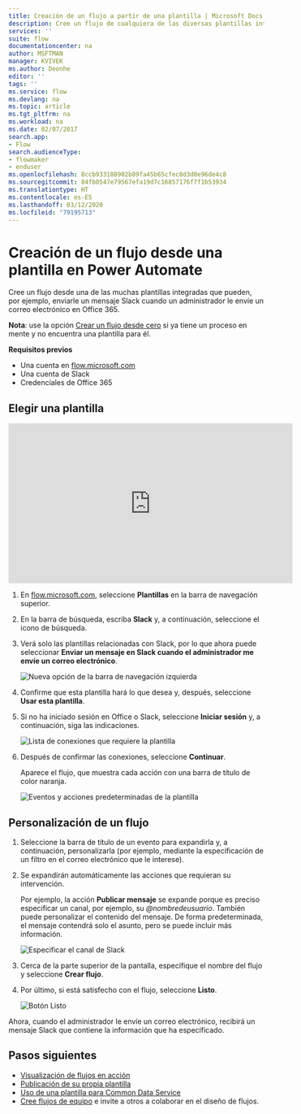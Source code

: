 ```yaml
---
title: Creación de un flujo a partir de una plantilla | Microsoft Docs
description: Cree un flujo de cualquiera de las diversas plantillas integradas.
services: ''
suite: flow
documentationcenter: na
author: MSFTMAN
manager: KVIVEK
ms.author: Deonhe
editor: ''
tags: ''
ms.service: flow
ms.devlang: na
ms.topic: article
ms.tgt_pltfrm: na
ms.workload: na
ms.date: 02/07/2017
search.app:
- Flow
search.audienceType:
- flowmaker
- enduser
ms.openlocfilehash: 8ccb933188902b89fa45b65cfec0d3d0e96de4c8
ms.sourcegitcommit: 84fb0547e79567efa19d7c16857176f7f1b53934
ms.translationtype: HT
ms.contentlocale: es-ES
ms.lasthandoff: 03/12/2020
ms.locfileid: "79195713"
---
```

# <a name="create-a-flow-from-a-template-in-power-automate"></a>Creación de un flujo desde una plantilla en Power Automate

Cree un flujo desde una de las muchas plantillas integradas que pueden, por ejemplo, enviarle un mensaje Slack cuando un administrador le envíe un correo electrónico en Office 365.

**Nota**: use la opción [Crear un flujo desde cero](get-started-logic-flow.md) si ya tiene un proceso en mente y no encuentra una plantilla para él.

**Requisitos previos**

* Una cuenta en [flow.microsoft.com](https://flow.microsoft.com)
* Una cuenta de Slack
* Credenciales de Office 365

## <a name="choose-a-template"></a>Elegir una plantilla
<iframe width="560" height="315" src="https://www.youtube.com/embed/ZJK8cYdjAic?list=PL8nfc9haGeb55I9wL9QnWyHp3ctU2_ThF" frameborder="0" allowfullscreen></iframe>

1. En [flow.microsoft.com](https://flow.microsoft.com), seleccione **Plantillas** en la barra de navegación superior.
2. En la barra de búsqueda, escriba **Slack** y, a continuación, seleccione el icono de búsqueda.
3. Verá solo las plantillas relacionadas con Slack, por lo que ahora puede seleccionar **Enviar un mensaje en Slack cuando el administrador me envíe un correo electrónico**.
   
    ![Nueva opción de la barra de navegación izquierda](./media/get-started-logic-template/select-template.png)
4. Confirme que esta plantilla hará lo que desea y, después, seleccione **Usar esta plantilla**.
5. Si no ha iniciado sesión en Office o Slack, seleccione **Iniciar sesión** y, a continuación, siga las indicaciones.
   
    ![Lista de conexiones que requiere la plantilla](./media/get-started-logic-template/confirm-connections.png)
6. Después de confirmar las conexiones, seleccione **Continuar**.
   
    Aparece el flujo, que muestra cada acción con una barra de título de color naranja.
   
    ![Eventos y acciones predeterminadas de la plantilla](./media/get-started-logic-template/template-default.png)

## <a name="customize-your-flow"></a>Personalización de un flujo
1. Seleccione la barra de título de un evento para expandirla y, a continuación, personalizarla (por ejemplo, mediante la especificación de un filtro en el correo electrónico que le interese).
2. Se expandirán automáticamente las acciones que requieran su intervención.
   
    Por ejemplo, la acción **Publicar mensaje** se expande porque es preciso especificar un canal, por ejemplo, su *\@nombredeusuario*. También puede personalizar el contenido del mensaje. De forma predeterminada, el mensaje contendrá solo el asunto, pero se puede incluir más información.
   
    ![Especificar el canal de Slack](./media/get-started-logic-template/specify-keyword.png)
3. Cerca de la parte superior de la pantalla, especifique el nombre del flujo y seleccione **Crear flujo**.
4. Por último, si está satisfecho con el flujo, seleccione **Listo**.
   
    ![Botón Listo](./media/get-started-logic-template/done.png)

Ahora, cuando el administrador le envíe un correo electrónico, recibirá un mensaje Slack que contiene la información que ha especificado.

## <a name="next-steps"></a>Pasos siguientes
* [Visualización de flujos en acción](see-a-flow-run.md)
* [Publicación de su propia plantilla](publish-a-template.md)
* [Uso de una plantilla para Common Data Service](common-data-model-intro.md)
* [Cree flujos de equipo](create-team-flows.md) e invite a otros a colaborar en el diseño de flujos.

